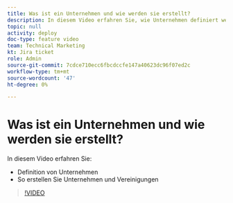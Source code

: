 ```yaml
---
title: Was ist ein Unternehmen und wie werden sie erstellt?
description: In diesem Video erfahren Sie, wie Unternehmen definiert werden und wie Unternehmen erstellt werden.
topic: null
activity: deploy
doc-type: feature video
team: Technical Marketing
kt: Jira ticket
role: Admin
source-git-commit: 7cdce710ecc6fbcdccfe147a40623dc96f07ed2c
workflow-type: tm+mt
source-wordcount: '47'
ht-degree: 0%

---
```


# Was ist ein Unternehmen und wie werden sie erstellt?

In diesem Video erfahren Sie:

* Definition von Unternehmen
* So erstellen Sie Unternehmen und Vereinigungen

>[!VIDEO](https://video.tv.adobe.com/v/335069/?quality=12)
